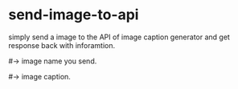 # send-image-to-api

simply send a image to the API of image caption generator and get response back with inforamtion.

#-> image name you send.

#-> image caption.
